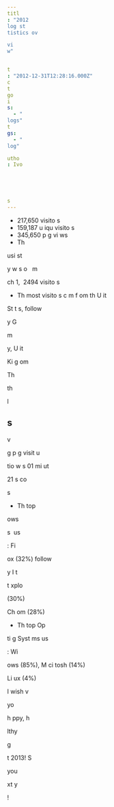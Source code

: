 ```yaml
---
titl
: "2012 
log st
tistics ov

vi
w"


t
: "2012-12-31T12:28:16.000Z"
c
t
go
i
s: 
  - "
logs"
t
gs: 
  - "
log"

utho
: Ivo 





s
---
```


- 217,650 visito
s
- 159,187 u
iqu
 visito
s
- 345,650 p
g
vi
ws
- Th
 
usi
st 

y w
s o
  m

ch 1,  2494 visito
s
- Th
 most visito
s c
m
 f
om th
 U
it

 St
t
s, follow

 
y G

m

y, U
it

 Ki
g
om 


 Th
 

th

l


s
- 
v


g
 p
g
 visit 
u

tio
 w
s 01 mi
ut
 


 21 s
co

s
- Th
 top 

ows

s  us

 


: Fi


ox (32%) follow

 
y I
t



t 
xplo


 (30%) 


 Ch
om
 (28%)
- Th
 top Op


ti
g Syst
ms us

 


: Wi

ows (85%), M
ci
tosh (14%) 


 Li
ux (4%)

I wish 
v

yo

 
 h
ppy, h

lthy 


 g


t 2013! S

 you 

xt y


!






